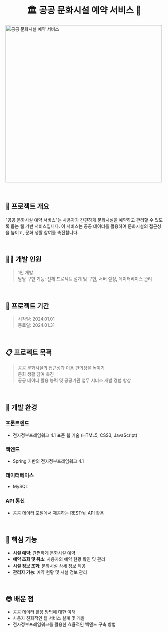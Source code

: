 <h1 align="center"> 🏛 공공 문화시설 예약 서비스 🎨</h1>
<img width="500" alt="공공 문화시설 예약 서비스" src="https://via.placeholder.com/500">

&nbsp;
## 🚀 프로젝트 개요
"공공 문화시설 예약 서비스"는 사용자가 간편하게 문화시설을 예약하고 관리할 수 있도록 돕는 웹 기반 서비스입니다. 이 서비스는 공공 데이터를 활용하여 문화시설의 접근성을 높이고, 문화 생활 참여를 촉진합니다.

&nbsp;
## 🧑‍💻 개발 인원
> 1인 개발     
> 담당 구현 기능: 전체 프로젝트 설계 및 구현, 서버 설정, 데이터베이스 관리

&nbsp;
&nbsp;

## 🚀 프로젝트 기간
> 시작일: 2024.01.01    
> 종료일: 2024.01.31

&nbsp;
&nbsp;

## 📋 프로젝트 목적 
> 공공 문화시설의 접근성과 이용 편의성을 높이기  
> 문화 생활 참여 촉진  
> 공공 데이터 활용 능력 및 공공기관 업무 서비스 개발 경험 향상

&nbsp;
&nbsp;

## 🚧 개발 환경
### 프론트엔드
- 전자정부프레임워크 4.1 표준 웹 기술 (HTML5, CSS3, JavaScript)

### 백엔드
- Spring 기반의 전자정부프레임워크 4.1

### 데이터베이스
- MySQL

### API 통신
- 공공 데이터 포털에서 제공하는 RESTful API 활용

&nbsp;
&nbsp;

## 👀 핵심 기능 
- **시설 예약**: 간편하게 문화시설 예약
- **예약 조회 및 취소**: 사용자의 예약 현황 확인 및 관리
- **시설 정보 조회**: 문화시설 상세 정보 제공
- **관리자 기능**: 예약 현황 및 시설 정보 관리

&nbsp;
&nbsp;

## 😎 배운 점 
- 공공 데이터 활용 방법에 대한 이해
- 사용자 친화적인 웹 서비스 설계 및 개발
- 전자정부프레임워크를 활용한 효율적인 백엔드 구축 방법

